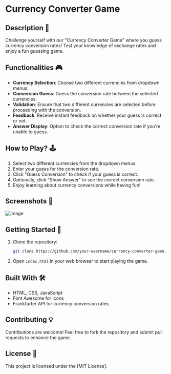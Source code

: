 
# Currency Converter Game


## Description 📃
Challenge yourself with our "Currency Converter Game" where you guess currency conversion rates! Test your knowledge of exchange rates and enjoy a fun guessing game.

## **Functionalities 🎮**
- **Currency Selection**: Choose two different currencies from dropdown menus.
- **Conversion Guess**: Guess the conversion rate between the selected currencies.
- **Validation**: Ensure that two different currencies are selected before proceeding with the conversion.
- **Feedback**: Receive instant feedback on whether your guess is correct or not.
- **Answer Display**: Option to check the correct conversion rate if you're unable to guess.

## **How to Play? 🕹️**
1. Select two different currencies from the dropdown menus.
2. Enter your guess for the conversion rate.
3. Click "Guess Conversion" to check if your guess is correct.
4. Optionally, click "Show Answer" to see the correct conversion rate.
5. Enjoy learning about currency conversions while having fun!

## **Screenshots 📸**

![image](https://github.com/kashisharora9462/GameZone/assets/153215875/1b54db62-c044-4ed9-a88d-0a2de01c16c8)


## **Getting Started 🚀**
1. Clone the repository:
   ```bash
   git clone https://github.com/your-username/currency-converter-game.git
   ```
2. Open `index.html` in your web browser to start playing the game.

## **Built With 🛠️**
- HTML, CSS, JavaScript
- Font Awesome for icons
- Frankfurter API for currency conversion rates

## **Contributing 💡**
Contributions are welcome! Feel free to fork the repository and submit pull requests to enhance the game.

## **License 📜**
This project is licensed under the [MIT License].

